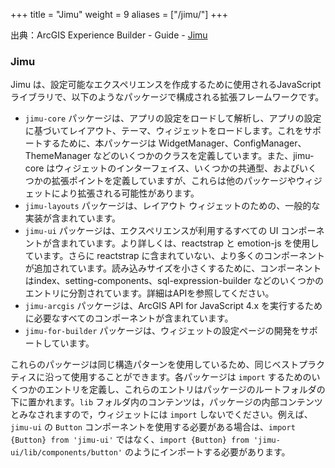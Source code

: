 +++
title = "Jimu"
weight = 9
aliases = ["/jimu/"]
+++

出典：ArcGIS Experience Builder - Guide - [Jimu](https://developers.arcgis.com/experience-builder/guide/core-concepts/jimu/)

### Jimu

Jimu は、設定可能なエクスペリエンスを作成するために使用されるJavaScript ライブラリで、以下のようなパッケージで構成される拡張フレームワークです。

- `jimu-core` パッケージは、アプリの設定をロードして解析し、アプリの設定に基づいてレイアウト、テーマ、ウィジェットをロードします。これをサポートするために、本パッケージは WidgetManager、ConfigManager、ThemeManager などのいくつかのクラスを定義しています。また、jimu-core はウィジェットのインターフェイス、いくつかの共通型、およびいくつかの拡張ポイントを定義していますが、これらは他のパッケージやウィジェットにより拡張される可能性があります。
- `jimu-layouts` パッケージは、レイアウト ウィジェットのための、一般的な実装が含まれています。
- `jimu-ui` パッケージは、エクスペリエンスが利用するすべての UI コンポーネントが含まれています。より詳しくは、reactstrap と emotion-js を使用しています。さらに reactstrap に含まれていない、より多くのコンポーネントが追加されています。読み込みサイズを小さくするために、コンポーネントはindex、setting-components、sql-expression-builder などのいくつかのエントリに分割されています。詳細はAPIを参照してください。
- `jimu-arcgis` パッケージは、ArcGIS API for JavaScript 4.x を実行するために必要なすべてのコンポーネントが含まれています。
- `jimu-for-builder` パッケージは、ウィジェットの設定ページの開発をサポートしています。

これらのパッケージは同じ構造パターンを使用しているため、同じベストプラクティスに沿って使用することができます。各パッケージは `import` するためのいくつかのエントリを定義し、これらのエントリはパッケージのルートフォルダの下に置かれます。`lib` フォルダ内のコンテンツは，パッケージの内部コンテンツとみなされますので，ウィジェットには `import` しないでください。例えば、`jimu-ui` の `Button` コンポーネントを使用する必要がある場合は、`import {Button} from 'jimu-ui'` ではなく、`import {Button} from 'jimu-ui/lib/components/button'` のようにインポートする必要があります。